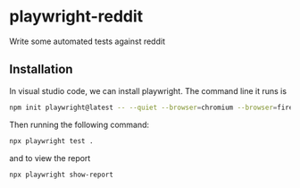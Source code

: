 # playwright-reddit

Write some automated tests against reddit

## Installation

In visual studio code, we can install playwright. The command line it runs is

```bash
npm init playwright@latest -- --quiet --browser=chromium --browser=firefox --browser=webkit
```

Then running the following command:

```bash
npx playwright test .
```

and to view the report

```bash
npx playwright show-report
```

